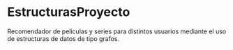 # EstructurasProyecto
Recomendador de peliculas y series para distintos usuarios mediante el uso de estructuras de datos de tipo grafos.
